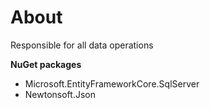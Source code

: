 ﻿# About

Responsible for all data operations

**NuGet packages**

- Microsoft.EntityFrameworkCore.SqlServer
- Newtonsoft.Json